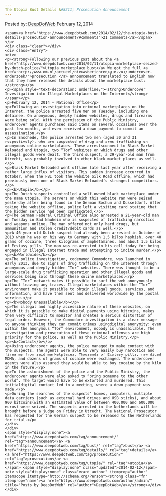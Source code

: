 ```yaml
---
The Utopia Bust Details &#8211; Prosecution Announcement
---
```

<article class="post-listing post-4057 post type-post status-publish format-standard has-post-thumbnail hentry  tag-announcement tag-bust tag-details tag-prosecution tag-utopia">
    <div class="post-inner">
        <span>Posted by: <a href="https://www.deepdotweb.com/author/admin/" title="">DeepDotWeb </a></span>
    <span>February 12, 2014</span>
    
    <span><a href="https://www.deepdotweb.com/2014/02/12/the-utopia-bust-details-prosecution-announcement/#comments">21 Comments</a></span>
    </p>
    <div class="clear"></div>
    <div class="entry">
    <div>
    <p><strong>Following our previous post about the <a href="http://www.deepdotweb.com/2014/02/11/utopia-marketplace-seized-by-dutch-police/">Utopia marketplace bust</a> We got the full <a href="http://www.om.nl/actueel/nieuwsberichten/@162281/undercover-onderzoek/">prosecution </a> announcement translated to English now that they have released the details about the marketplace bust: </strong></p>
    <p><span style="text-decoration: underline;"><strong>Undercover Investigation into Illegal Marketplaces on the Internet</strong></span></p>
    <p>February 12, 2014 – National Office</p>
    <p>Following an investigation into criminal marketplaces on the Internet, the police arrested five men on Tuesday, including one detainee. On anonymous, deeply hidden websites, drugs and firearms were being sold. With the permission of the Public Ministry, undercover agents purchased said items on several occasions over the past few months, and even received a down payment to commit an assassination.</p>
    <p>In Enschede, the police arrested two men (aged 30 and 31 respectively), who are suspected of drug and arms trafficking on anonymous online marketplaces. These arrestsconnect to Black Market Reloaded and Utopia, two “Tor” websites on which drugs and other illegal goods were dealt. The third suspect, a 29-year-old man from Utrecht, was probably involved in other black market places as well.</p>
    <p>Black Market Reloaded went offline late last year after receiving a rather large influx of visitors. This sudden increase occurred in October, when the FBI took the website Silk Road offline, which had previously been one of Black Market Reloaded’s strongest competitors.</p>
    <p><b>Utopia</b></p>
    <p>The Dutch suspects controlled a self-owned black marketplace under the name Utopia. The servers on which this website ran were seized yesterday after being found in the German Bochum and Düsseldorf. After taking the website offline, police left a visiting card stating that the hidden service had been confiscated.</p>
    <p>The German Federal Criminal Office also arrested a 21-year-old man on Tuesday in Bad Nauheim who is suspected of trafficking narcotics and weapons online. The man offered not only hard drugs, but ammunition and stolen credit/debit cards as well.</p>
    <p>A 46-year-old Dutch suspect had already been arrested in October of 2013 when he was on his way to Germany with 1.5 kilos hashish, over 40 grams of cocaine, three kilograms of amphetamines, and about 1.5 kilos of Ecstasy pills. The man was re-arrested in his cell today for being engaged in illegal Internet trade and attempting to incite murder.</p>
    <p><b>Worldwide</b></p>
    <p>The police investigation, codenamed Commodore, was launched in early 2013, due to signs of drug trafficking on the Internet through anonymous and deeply hidden “Tor” websites. There was thought to be a large-scale drug trafficking operation and other illegal goods and services being sold through these online marketplaces.</p>
    <p>The “Tor” network makes it possible to surf the web anonymously without leaving any traces. Illegal marketplaces within the “Tor” environment make it possible to obtain illegal goods, services, and information, and have them sent and delivered worldwide by the postal service.</p>
    <p><b>Nobody Unassailable</b></p>
    <p>The illegal and highly accessible nature of these websites, on which it is possible to make digital payments using bitcoins, makes them very difficult to monitor and creates a serious distortion of legal order. However, the Commodore investigation is a clear message to anyone thinking they can commit crimes usingdigital anonymity: even within the anonymous “Tor” environment, nobody is unassailable. The investigation and prosecution of these criminal offenses are high priority for the police, as well as the Public Ministry.</p>
    <p><b>Contact</b></p>
    <p>Using undercover agents, the police managed to make contact with the suspects. The agents were able to very easily buy narcotics and firearms from said marketplaces. Thousands of Ecstasy pills, raw diced MDMA, and dozens of grams of cocaine were exchanged. The undercover agents were also assured they would be able to buy cocaine by the kilo in the future.</p>
    <p>To the astonishment of the police and the Public Ministry, the undercover agents were also asked to “bring someone to the other world”. The target would have to be extorted and murdered. This initialdigital contact led to a meeting, where a down payment was made.</p>
    <p>During the searches of the suspects’ homes, computers, multiple data carriers (such as external hard drives and USB sticks), and about 900 bitcoins(with an estimated value of between 400,000 and 600,000 euros) were seized. The suspects arrested in the Netherlands will be brought before a judge on Friday in Utrecht. The National Prosecutor has requested for the German suspect to be released to the Netherlands for trial.</p>
    </div>
    </div>
    <span style="display:none"><a href="https://www.deepdotweb.com/tag/announcement/" rel="tag">announcement</a> <a href="https://www.deepdotweb.com/tag/bust/" rel="tag">bust</a> <a href="https://www.deepdotweb.com/tag/details/" rel="tag">details</a> <a href="https://www.deepdotweb.com/tag/prosecution/" rel="tag">prosecution</a> <a href="https://www.deepdotweb.com/tag/utopia/" rel="tag">utopia</a></span> <span style="display:none" class="updated">2014-02-12</span>
    <div style="display:none" class="vcard author" itemprop="author" itemscope itemtype="http://schema.org/Person"><strong class="fn" itemprop="name"><a href="https://www.deepdotweb.com/author/admin/" title="Posts by DeepDotWeb" rel="author">DeepDotWeb</a></strong></div>
    </div>
</article>

